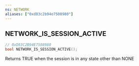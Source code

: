 ```yaml
---
ns: NETWORK
aliases: ["0xd83c2b94e7508980"]
---
```

## NETWORK_IS_SESSION_ACTIVE

```c
// 0xD83C2B94E7508980
bool NETWORK_IS_SESSION_ACTIVE();
```

Returns TRUE when the session is in any state other than NONE


